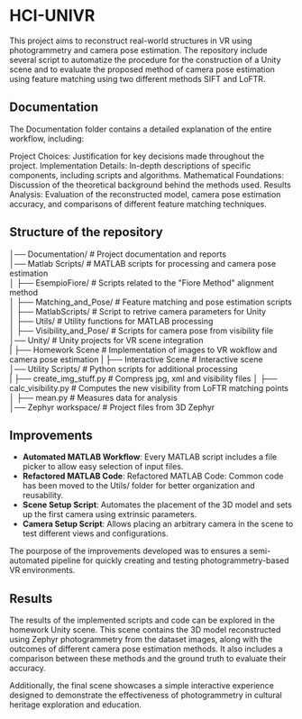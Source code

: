 # HCI-UNIVR
This project aims to reconstruct real-world structures in VR using photogrammetry and camera pose estimation. 
The repository include several script to automatize the procedure for the construction of a Unity scene and to evaluate the proposed method of camera pose estimation using feature matching using two different methods SIFT and LoFTR.
## Documentation
The Documentation folder contains a detailed explanation of the entire workflow, including:

Project Choices: Justification for key decisions made throughout the project.
Implementation Details: In-depth descriptions of specific components, including scripts and algorithms.
Mathematical Foundations: Discussion of the theoretical background behind the methods used.
Results Analysis: Evaluation of the reconstructed model, camera pose estimation accuracy, and comparisons of different feature matching techniques.

## Structure of the repository
 
│── Documentation/           # Project documentation and reports  
│── Matlab Scripts/          # MATLAB scripts for processing and camera pose estimation  
│   ├── EsempioFiore/        # Scripts related to the "Fiore Method" alignment method  
│   ├── Matching_and_Pose/   # Feature matching and pose estimation scripts  
│   ├── MatlabScripts/       # Script to retrive camera parameters for Unity  
│   ├── Utils/               # Utility functions for MATLAB processing  
│   ├── Visibility_and_Pose/ # Scripts for camera pose from visibility file  
│── Unity/                   # Unity projects for VR scene integration  
|   ├── Homework Scene       # Implementation of images to VR wokflow and camera pose estimation
|   ├── Interactive Scene    # Interactive scene  
│── Utility Scripts/         # Python scripts for additional processing  
|   ├── create_img_stuff.py  # Compress jpg, xml and visibility files
│   ├── calc_visibility.py   # Computes the new visibility from LoFTR matching points   
│   ├── mean.py              # Measures data for analysis  
│── Zephyr workspace/        # Project files from 3D Zephyr 

## Improvements  
- **Automated MATLAB Workflow**: Every MATLAB script includes a file picker to allow easy selection of input files.  
- **Refactored MATLAB Code**: Refactored MATLAB Code: Common code has been moved to the Utils/ folder for better organization and reusability.
- **Scene Setup Script**: Automates the placement of the 3D model and sets up the first camera using extrinsic parameters.  
- **Camera Setup Script**: Allows placing an arbitrary camera in the scene to test different views and configurations. 

The pourpose of the improvements developed was to ensures a semi-automated pipeline for quickly creating and testing photogrammetry-based VR environments. 

## Results

The results of the implemented scripts and code can be explored in the homework Unity scene. This scene contains the 3D model reconstructed using Zephyr photogrammetry from the dataset images, along with the outcomes of different camera pose estimation methods. It also includes a comparison between these methods and the ground truth to evaluate their accuracy.

Additionally, the final scene showcases a simple interactive experience designed to demonstrate the effectiveness of photogrammetry in cultural heritage exploration and education.
